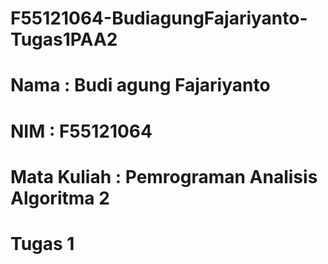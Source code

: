 # F55121064-BudiagungFajariyanto-Tugas1PAA2

# Nama : Budi agung Fajariyanto
# NIM : F55121064
# Mata Kuliah : Pemrograman Analisis Algoritma 2
# Tugas 1
